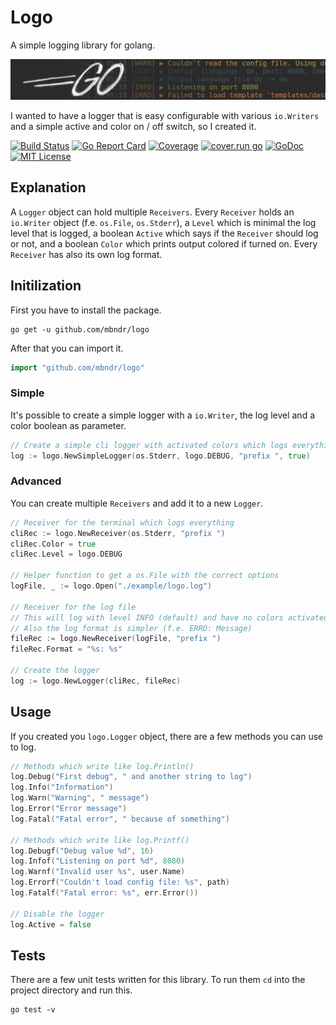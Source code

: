 # Logo


A simple logging library for golang.

![banner](./banner.png)

I wanted to have a logger that is easy configurable with various `io.Writers` and a simple active and color on / off switch, so I created it.

[![Build Status](https://travis-ci.org/mbndr/logo.svg?branch=master)](https://travis-ci.org/mbndr/logo)
[![Go Report Card](https://goreportcard.com/badge/github.com/mbndr/logo)](https://goreportcard.com/report/github.com/mbndr/logo)
[![Coverage](https://gocover.io/_badge/github.com/mbndr/logo)](https://gocover.io/github.com/mbndr/logo)
[![cover.run go](https://cover.run/go/github.com/mbndr/logo.svg)](https://cover.run/go/github.com/mbndr/logo)
[![GoDoc](https://godoc.org/github.com/mbndr/logo?status.svg)](https://godoc.org/github.com/mbndr/logo)
[![MIT License](https://img.shields.io/badge/license-MIT-blue.svg)](https://github.com/mbndr/logo/blob/master/LICENSE)

## Explanation
A `Logger` object can hold multiple `Receivers`. Every `Receiver` holds an `io.Writer` object (f.e. `os.File`, `os.Stderr`), a `Level` which is minimal the log level that is logged, a boolean `Active` which says if the `Receiver` should log or not, and a boolean `Color` which prints output colored if turned on. Every `Receiver` has also its own log format.

## Initilization

First you have to install the package.
```
go get -u github.com/mbndr/logo
```
After that you can import it.
```go
import "github.com/mbndr/logo"
```

### Simple
It's possible to create a simple logger with a `io.Writer`, the log level and a color boolean as parameter.
```go
// Create a simple cli logger with activated colors which logs everything
log := logo.NewSimpleLogger(os.Stderr, logo.DEBUG, "prefix ", true)
```

### Advanced
You can create multiple `Receivers` and add it to a new `Logger`.
```go
// Receiver for the terminal which logs everything
cliRec := logo.NewReceiver(os.Stderr, "prefix ")
cliRec.Color = true
cliRec.Level = logo.DEBUG

// Helper function to get a os.File with the correct options
logFile, _ := logo.Open("./example/logo.log")

// Receiver for the log file
// This will log with level INFO (default) and have no colors activated
// Also the log format is simpler (f.e. ERRO: Message)
fileRec := logo.NewReceiver(logFile, "prefix ")
fileRec.Format = "%s: %s"

// Create the logger
log := logo.NewLogger(cliRec, fileRec)
```

## Usage
If you created you `logo.Logger` object, there are a few methods you can use to log.
```go
// Methods which write like log.Println()
log.Debug("First debug", " and another string to log")
log.Info("Information")
log.Warn("Warning", " message")
log.Error("Error message")
log.Fatal("Fatal error", " because of something")

// Methods which write like log.Printf()
log.Debugf("Debug value %d", 16)
log.Infof("Listening on port %d", 8080)
log.Warnf("Invalid user %s", user.Name)
log.Errorf("Couldn't load config file: %s", path)
log.Fatalf("Fatal error: %s", err.Error())

// Disable the logger
log.Active = false
```

## Tests
There are a few unit tests written for this library. To run them `cd` into the project directory and run this.
```
go test -v
```
